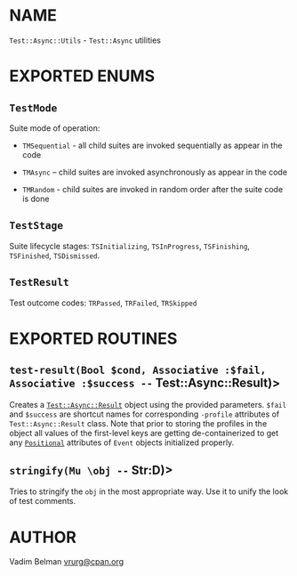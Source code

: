 NAME
====



`Test::Async::Utils` - `Test::Async` utilities

EXPORTED ENUMS
==============

`TestMode`
----------

Suite mode of operation:

  * `TMSequential` - all child suites are invoked sequentially as appear in the code

  * `TMAsync` – child suites are invoked asynchronously as appear in the code

  * `TMRandom` - child suites are invoked in random order after the suite code is done

`TestStage`
-----------

Suite lifecycle stages: `TSInitializing`, `TSInProgress`, `TSFinishing`, `TSFinished`, `TSDismissed`.

`TestResult`
------------

Test outcome codes: `TRPassed`, `TRFailed`, `TRSkipped`

EXPORTED ROUTINES
=================

`test-result(Bool $cond, Associative :$fail, Associative :$success --` Test::Async::Result)>
--------------------------------------------------------------------------------------------

Creates a [`Test::Async::Result`](https://github.com/vrurg/raku-Test-Async/blob/v0.0.1/docs/md/Test/Async/Result.md) object using the provided parameters. `$fail` and `$success` are shortcut names for corresponding `-profile` attributes of `Test::Async::Result` class. Note that prior to storing the profiles in the object all values of the first-level keys are getting de-containerized to get any [`Positional`](https://docs.raku.org/type/Positional) attributes of `Event` objects initialized properly.

`stringify(Mu \obj --` Str:D)>
------------------------------

Tries to stringify the `obj` in the most appropriate way. Use it to unify the look of test comments.

AUTHOR
======

Vadim Belman <vrurg@cpan.org>


